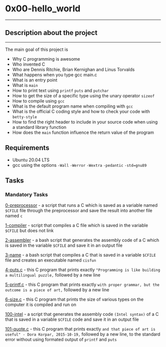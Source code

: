 # 0x00-hello_world
---
## Description about the project
---
The main goal of this project is 
* Why C programming is awesome
* Who invented C
* Who are Dennis Ritchie, Brian Kernighan and Linus Torvalds
* What happens when you type gcc main.c
* What is an entry point
* What is `main`
* How to print text using `printf` `puts` and `putchar`
* How to get the size of a specific type using the unary operator `sizeof`
* How to compile using `gcc`
* What is the default program name when compiling with `gcc`
* What is the official C coding style and how to check your code with `betty-style`
* How to find the right header to include in your source code when using a standard library function
* How does the `main` function influence the return value of the program

## Requirements

* Ubuntu 20.04 LTS
* gcc using the options `-Wall` `-Werror` `-Wextra` `-pedantic` `-std=gnu89`

## Tasks

### Mandatory Tasks
[0-preprocessor](0-preprocessor) - a script that runs a C which is saved as a variable named `$CFILE` file through the preprocessor and save the result into another file named `c`

[1-compiler](1-compiler) - script that compiles a C file which is saved in the variable `$CFILE` but does not link

[2-assembler](2-assembler) - a bash script that generates the assembly code of a C which is saved in the variable `$CFILE` and save it in an output file

[3-name](3-name) - a bash script that compiles a C that is saved in a variable `$CFILE` file and creates an executable named `cisfun`

[4-puts.c](4-puts.c) - this C program that prints exactly `"Programming is like building a multilingual puzzle,` followed by a new line

[5-printf.c](5-printf.c) - this C program that prints exactly `with proper grammar, but the outcome is a piece of art,` followed by a new line

[6-size.c](6-size.c) - this C program that prints the size of various types on the computer it is compiled and run on

[100-intel](100-intel) - a script that generates the assembly code `(Intel syntax)` of a C that is saved in a variable `$CFILE` code and save it in an output file

[101-quote.c](101-quote.c) - this C program that prints exactly `and that piece of art is useful" - Dora Korpar, 2015-10-19,` followed by a new line, to the standard error without using formated output of `printf` and `puts` 

